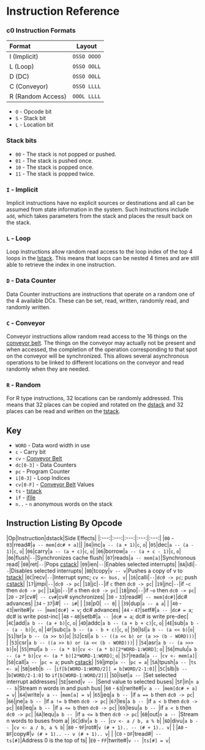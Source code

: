 # Instruction Reference

### c0 Instruction Formats

| Format | Layout |
|:------ |:------:|
|I (Implicit)|`OSSO OOOO`|
|L (Loop)|`OSSO OOLL`|
|D (DC)|`OSSO OOLL`|
|C (Conveyor)|`OSSO LLLL`|
|R (Random Access)|`OOOL LLLL`|

 - `O` - Opcode bit
 - `S` - Stack bit
 - `L` - Location bit

### Stack bits
- `00` - The stack is not popped or pushed.
- `01` - The stack is pushed once.
- `10` - The stack is popped once.
- `11` - The stack is popped twice.

### `I` - Implicit
Implicit instructions have no explicit sources or destinations and all can be assumed from state information in the system. Such instructions include `add`, which takes parameters from the stack and places the result back on the stack.

### `L` - Loop
Loop instructions allow random read access to the loop index of the top 4 loops in the [lstack](architecture/lstack.html). This means that loops can be nested 4 times and are still able to retrieve the index in one instruction.

### `D` - Data Counter
Data Counter instructions are instructions that operate on a random one of the 4 available DCs. These can be set, read, written, randomly read, and randomly written.

### `C` - Conveyor
Conveyor instructions allow random read access to the 16 things on the [conveyor belt](architecture/conveyor.html). The things on the conveyor may actually not be present and when accessed, the completion of the operation corresponding to that spot on the conveyor will be synchronized. This allows several asynchronous operations to be linked to different locations on the conveyor and read randomly when they are needed.

### `R` - Random
For R type instructions, 32 locations can be randomly addressed. This means that 32 places can be copied and rotated on the [dstack](architecture/dstack.html) and 32 places can be read and written on the [tstack](architecture/tstack.html).

## Key
- `WORD` - Data word width in use
- `c` - Carry bit
- `cv` - [Conveyor Belt](architecture/conveyor.html)
- `dc[0-3]` - Data Counters
- `pc` - Program Counter
- `i[0-3]` - Loop Indices
- `cv[0-F]` - [Conveyor Belt](architecture/conveyor.html) Values
- `ts` - [tstack](architecture/tstack.html)
- `if` - [ifile](architecture/ifile.html)
- `n..` - `n` anonymous words on the stack

## Instruction Listing By Opcode

|Op|Instruction|dstack|Side Effects|
|:---:|:---:|:---:|:---:|:---:|
|`00` - `03`|rread#|`a -- mem[dc# + a]`||
|`04`|inc|`a -- (a + 1)`|`c`, `o`|
|`05`|dec|`a -- (a - 1)`|`c`, `o`|
|`06`|carry|`a -- (a + c)`|`c`, `o`|
|`06`|borrow|`a -- (a + c - 1)`|`c`, `o`|
|`06`|flush|` -- `|Synchronizes cache flush|
|`07`|reads|`a -- mem[a]`|Synchronous read|
|`08`|ret|` -- `|Pops [cstack](architecture/cstack.html)|
|`09`|ien|` -- `|Enables selected interrupts|
|`0A`|idi|` -- `|Disables selected interrupts|
|`0B`|tcopy|`v -- v`|Pushes a copy of v to [tstack](architecture/tstack.html)|
|`0C`|recv|` -- `|Interrupt sync; `cv <- bus, v`|
|`16`|calli|` -- `|`dc0 -> pc`; push [cstack](architecture/cstack.html)|
|`17`|jmpi|` -- `|`dc0 -> pc`|
|`18`|jc|` -- `|if `c` then `dc0 -> pc`|
|`19`|jnc|` -- `|if `~c` then `dc0 -> pc`|
|`1A`|jo|` -- `|if `o` then `dc0 -> pc`|
|`1B`|jno|` -- `|if `~o` then `dc0 -> pc`|
|`20` - `2F`|cv#|` -- cv#`|cv# synchronizes|
|`30` - `33`|read#|` -- mem[dc#]`|dc# advances|
|`34` - `37`|i#|` -- i#`| |
|`38`|p0|` -- 0`| |
|`39`|dup|`a -- a a`| |
|`40` - `43`|write#|`v -- `|`mem[dc#] = v`; dc# advances|
|`44` - `47`|setf#|`a -- `|`dc# = a`; dc# is write post-inc|
|`48` - `4B`|setb#|`a -- `|`dc# = a`; dc# is write pre-dec|
|`4C`|add|`a b -- (a + b)`|`c`, `o`|
|`4D`|addc|`a b -- (a + b + c)`|`c`, `o`|
|`4E`|sub|`a b -- (a - b)`|`c`, `o`|
|`4F`|subc|`a b -- (a - b + c)`|`c`, `o`|
|`50`|lsl|`a b -- (a << b)`|`o`|
|`51`|lsr|`a b -- (a >> b)`|`o`|
|`52`|csl|`a b -- ((a << b) or (a >> (b - WORD)))`| |
|`53`|csr|`a b -- ((a >> b) or (a << (b - WORD)))`| |
|`54`|asr|`a b -- (a >>> b)`|`o`|
|`55`|mul|`a b -- (a * b)`|`cv <- (a * b)[2*WORD-1:WORD]`; `o`|
|`56`|mulu|`a b -- (a * b)`|`cv <- (a * b)[2*WORD-1:WORD]`; `o`|
|`57`|reada|`a -- `|`cv <- mem[a]`|
|`58`|call|`a -- `|`pc = a`; push [cstack](architecture/cstack.html)|
|`59`|jmp|`a -- `|`pc = a`|
|`5A`|tpush|`a -- `|`ts <- a`|
|`5B`|seb|`b -- `|`if[b[WORD-1:WORD/2]] = b[WORD/2-1:0]`|
|`5C`|slb|`b -- `|`b[WORD/2-1:0]` to `if[b[WORD-1:WORD/2]]`|
|`5D`|iset|`a -- `|Set selected interrupt addresses|
|`5E`|send|`v -- `|Send value to selected buses|
|`5F`|in|`n a -- b`|Stream n words in and push bus|
|`60` - `63`|rwrite#|`v a -- `|`mem[dc# + a] = v`|
|`64`|write|`v a -- `|`mem[a] = v`|
|`65`|jeq|`a b -- `|if `a == b` then `dc0 -> pc`|
|`66`|jne|`a b -- `|if `a != b` then `dc0 -> pc`|
|`67`|les|`a b -- `|if `a < b` then `dc0 -> pc`|
|`68`|leq|`a b -- `|if `a <= b` then `dc0 -> pc`|
|`69`|lesu|`a b -- `|if `a < b` then `dc0 -> pc`|
|`6A`|lequ|`a b -- `|if `a <= b` then `dc0 -> pc`|
|`6B`|out|`n a -- `|Stream n words to buses from a|
|`6C`|div|`a b -- `|`cv <- a / b, a % b`|
|`6D`|divu|`a b -- `|`cv <- a / b, a % b`|
|`80` - `9F`|rot#|`v (# + 1).. -- (# + 1).. v`| |
|`A0` - `BF`|copy#|`v (# + 1).. -- v (# + 1).. v`| |
|`C0` - `DF`|tread#|` -- ts[#]`|Address 0 is the top of ts|
|`E0` - `FF`|twrite#|`v -- `|`ts[#] = v`|
